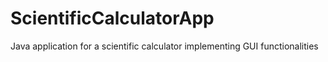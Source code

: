 # ScientificCalculatorApp
Java application for a scientific calculator implementing GUI functionalities
